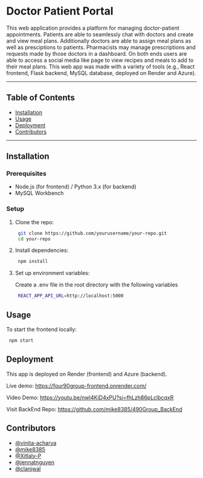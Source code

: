 # Doctor Patient Portal

This web application provides a platform for managing doctor-patient appointments. Patients are able to seamlessly chat with doctors and create and view meal plans. Additionally doctors are able to assign meal plans as well as presciptions to patients. Pharmacists may manage prescriptions and requests made by those doctors in a dashboard. On both ends users are able to access a social media like page to view recipes and meals to add to their meal plans. This web app was made with a variety of tools (e.g., React frontend, Flask backend, MySQL database, deployed on Render and Azure).

---

## Table of Contents

- [Installation](#installation)  
- [Usage](#usage)  
- [Deployment](#deployment)  
- [Contributors](#contributors) 

---

## Installation

### Prerequisites

- Node.js (for frontend) / Python 3.x (for backend)  
- MySQL Workbench

### Setup

1. Clone the repo:

    ```bash
     git clone https://github.com/yourusername/your-repo.git
     cd your-repo
     ```

2. Install dependencies:

    ```bash
     npm install
     ```

3. Set up environment variables:

    Create a .env file in the root directory with the following variables

    ```bash
     REACT_APP_API_URL=http://localhost:5000
     ```

## Usage
  To start the frontend locally:
  ```bash
   npm start
   ```

## Deployment
This app is deployed on Render (frontend) and Azure (backend).

Live demo: https://four90group-frontend.onrender.com/

Video Demo: https://youtu.be/nwI4KiD4xPU?si=fhLzh86pLclbcqxR

Visit BackEnd Repo: https://github.com/mike8385/490Group_BackEnd

## Contributors

- [@vinita-acharya](https://github.com/vinita-acharya)
- [@mike8385](https://github.com/mike8385)
- [@Xitlaly-P](https://github.com/Xitlaly-P)
- [@jennatnguyen](https://github.com/jennatnguyen)
- [@clanjwal](https://github.com/clanjwal)
